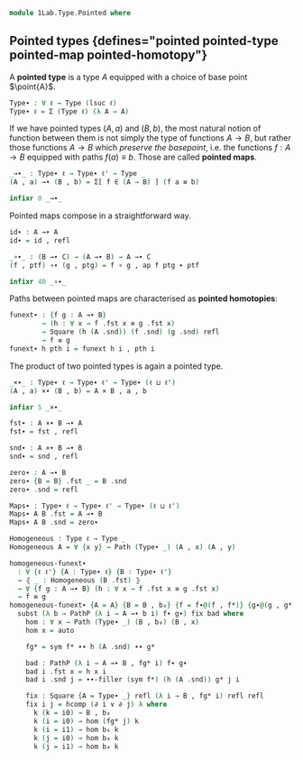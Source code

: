 <!--
```agda
open import 1Lab.Path
open import 1Lab.Type
```
-->

```agda
module 1Lab.Type.Pointed where
```

## Pointed types {defines="pointed pointed-type pointed-map pointed-homotopy"}

A **pointed type** is a type $A$ equipped with a choice of base point $\point{A}$.

```agda
Type∙ : ∀ ℓ → Type (lsuc ℓ)
Type∙ ℓ = Σ (Type ℓ) (λ A → A)
```

<!--
```agda
private variable
  ℓ ℓ' : Level
  A B C : Type∙ ℓ
```
-->

If we have pointed types $(A, a)$ and $(B, b)$, the most natural notion
of function between them is not simply the type of functions $A \to B$,
but rather those functions $A \to B$ which _preserve the basepoint_,
i.e. the functions $f : A \to B$ equipped with paths $f(a) \equiv b$.
Those are called **pointed maps**.

```agda
_→∙_ : Type∙ ℓ → Type∙ ℓ' → Type _
(A , a) →∙ (B , b) = Σ[ f ∈ (A → B) ] (f a ≡ b)

infixr 0 _→∙_
```

Pointed maps compose in a straightforward way.

```agda
id∙ : A →∙ A
id∙ = id , refl

_∘∙_ : (B →∙ C) → (A →∙ B) → A →∙ C
(f , ptf) ∘∙ (g , ptg) = f ∘ g , ap f ptg ∙ ptf

infixr 40 _∘∙_
```

Paths between pointed maps are characterised as **pointed homotopies**:

```agda
funext∙ : {f g : A →∙ B}
        → (h : ∀ x → f .fst x ≡ g .fst x)
        → Square (h (A .snd)) (f .snd) (g .snd) refl
        → f ≡ g
funext∙ h pth i = funext h i , pth i
```

The product of two pointed types is again a pointed type.

```agda
_×∙_ : Type∙ ℓ → Type∙ ℓ' → Type∙ (ℓ ⊔ ℓ')
(A , a) ×∙ (B , b) = A × B , a , b

infixr 5 _×∙_

fst∙ : A ×∙ B →∙ A
fst∙ = fst , refl

snd∙ : A ×∙ B →∙ B
snd∙ = snd , refl
```

```agda
zero∙ : A →∙ B
zero∙ {B = B} .fst _ = B .snd
zero∙ .snd = refl

Maps∙ : Type∙ ℓ → Type∙ ℓ' → Type∙ (ℓ ⊔ ℓ')
Maps∙ A B .fst = A →∙ B
Maps∙ A B .snd = zero∙

Homogeneous : Type ℓ → Type _
Homogeneous A = ∀ {x y} → Path (Type∙ _) (A , x) (A , y)

homogeneous-funext∙
  : ∀ {ℓ ℓ'} {A : Type∙ ℓ} {B : Type∙ ℓ'}
  → ⦃ _ : Homogeneous (B .fst) ⦄
  → ∀ {f g : A →∙ B} (h : ∀ x → f .fst x ≡ g .fst x)
  → f ≡ g
homogeneous-funext∙ {A = A} {B = B , b₀} {f = f∙@(f , f*)} {g∙@(g , g*)} h =
  subst (λ b → PathP (λ i → A →∙ b i) f∙ g∙) fix bad where
    hom : ∀ x → Path (Type∙ _) (B , b₀) (B , x)
    hom x = auto

    fg* = sym f* ∙∙ h (A .snd) ∙∙ g*

    bad : PathP (λ i → A →∙ B , fg* i) f∙ g∙
    bad i .fst x = h x i
    bad i .snd j = ∙∙-filler (sym f*) (h (A .snd)) g* j i

    fix : Square {A = Type∙ _} refl (λ i → B , fg* i) refl refl
    fix i j = hcomp (∂ i ∨ ∂ j) λ where
      k (k = i0) → B , b₀
      k (i = i0) → hom (fg* j) k
      k (i = i1) → hom b₀ k
      k (j = i0) → hom b₀ k
      k (j = i1) → hom b₀ k
```

